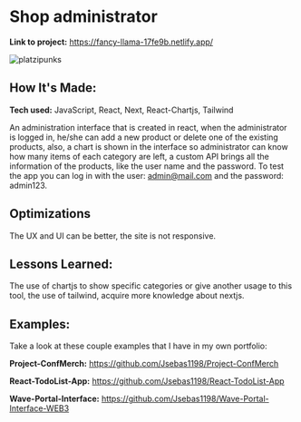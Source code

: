 # Shop administrator

**Link to project:** https://fancy-llama-17fe9b.netlify.app/

![platzipunks](https://user-images.githubusercontent.com/96799477/168430401-c0fc7115-17ee-4f1d-ab3c-c05e2395d625.png)

## How It's Made:

**Tech used:** JavaScript, React, Next, React-Chartjs, Tailwind

An administration interface that is created in react, when the administrator is logged in, he/she can add a new product or delete one of the existing products, also, a chart is shown in the interface so administrator can know how many items of each category are left, a custom API brings all the information of the products, like the user name and the password. To test the app you can log in with the user: admin@mail.com and the password: admin123.

## Optimizations

The UX and UI can be better, the site is not responsive.  

## Lessons Learned:

The use of chartjs to show specific categories or give another usage to this tool, the use of tailwind, acquire more knowledge about nextjs.

## Examples:
Take a look at these couple examples that I have in my own portfolio:

**Project-ConfMerch:** https://github.com/Jsebas1198/Project-ConfMerch

**React-TodoList-App:** https://github.com/Jsebas1198/React-TodoList-App

**Wave-Portal-Interface:** https://github.com/Jsebas1198/Wave-Portal-Interface-WEB3